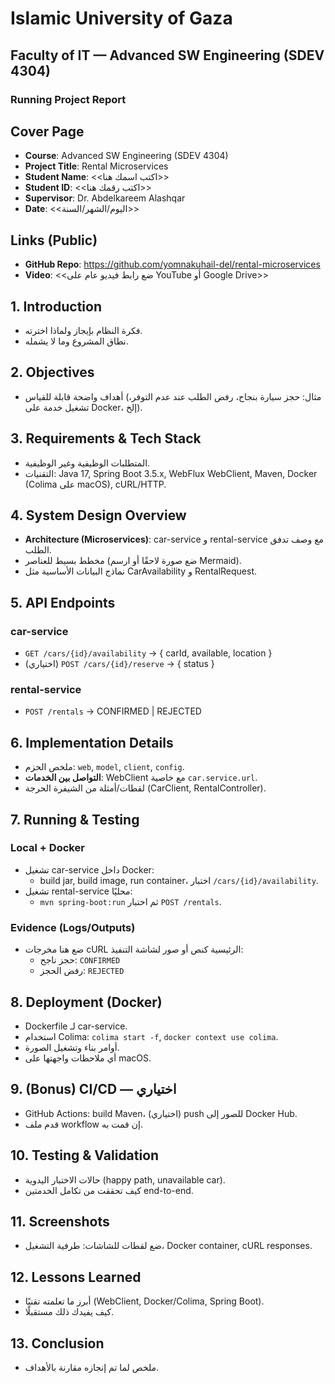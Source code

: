 # Islamic University of Gaza  
## Faculty of IT — Advanced SW Engineering (SDEV 4304)  
### Running Project Report

<div style="page-break-after: always;"></div>

## Cover Page
- **Course**: Advanced SW Engineering (SDEV 4304)  
- **Project Title**: Rental Microservices  
- **Student Name**: <<اكتب اسمك هنا>>  
- **Student ID**: <<اكتب رقمك هنا>>  
- **Supervisor**: Dr. Abdelkareem Alashqar  
- **Date**: <<اليوم/الشهر/السنة>>

<div style="page-break-after: always;"></div>

## Links (Public)
- **GitHub Repo**: https://github.com/yomnakuhail-del/rental-microservices
- **Video**: <<ضع رابط فيديو عام على YouTube أو Google Drive>>

<div style="page-break-after: always;"></div>

## 1. Introduction
- فكرة النظام بإيجاز ولماذا اخترته.
- نطاق المشروع وما لا يشمله.

## 2. Objectives
- أهداف واضحة قابلة للقياس (مثال: حجز سيارة بنجاح، رفض الطلب عند عدم التوفر، تشغيل خدمة على Docker، إلخ).

## 3. Requirements & Tech Stack
- المتطلبات الوظيفية وغير الوظيفية.
- التقنيات: Java 17, Spring Boot 3.5.x, WebFlux WebClient, Maven, Docker (Colima على macOS), cURL/HTTP.

## 4. System Design Overview
- **Architecture (Microservices)**: car-service و rental-service مع وصف تدفق الطلب.
- مخطط بسيط للعناصر (ضع صورة لاحقًا أو ارسم Mermaid).
- نماذج البيانات الأساسية مثل CarAvailability و RentalRequest.

## 5. API Endpoints
### car-service
- `GET /cars/{id}/availability` → { carId, available, location }
- (اختياري) `POST /cars/{id}/reserve` → { status }

### rental-service
- `POST /rentals` → CONFIRMED | REJECTED

## 6. Implementation Details
- ملخص الحزم: `web`, `model`, `client`, `config`.
- **التواصل بين الخدمات**: WebClient مع خاصية `car.service.url`.
- لقطات/أمثلة من الشيفرة الحرجة (CarClient, RentalController).

## 7. Running & Testing
### Local + Docker
- تشغيل car-service داخل Docker:
  - build jar, build image, run container، اختبار `/cars/{id}/availability`.
- تشغيل rental-service محليًا:
  - `mvn spring-boot:run` ثم اختبار `POST /rentals`.

### Evidence (Logs/Outputs)
- ضع هنا مخرجات cURL الرئيسية كنص أو صور لشاشة التنفيذ:
  - حجز ناجح: `CONFIRMED`
  - رفض الحجز: `REJECTED`

## 8. Deployment (Docker)
- Dockerfile لـ car-service.
- استخدام Colima: `colima start -f`, `docker context use colima`.
- أوامر بناء وتشغيل الصورة.
- أي ملاحظات واجهتها على macOS.

## 9. (Bonus) CI/CD — اختياري
- GitHub Actions: build Maven، (اختياري) push للصور إلى Docker Hub.
- قدم ملف workflow إن قمت به.

## 10. Testing & Validation
- حالات الاختبار اليدوية (happy path, unavailable car).
- كيف تحققت من تكامل الخدمتين end-to-end.

## 11. Screenshots
- ضع لقطات للشاشات: طرفية التشغيل، Docker container, cURL responses.

## 12. Lessons Learned
- أبرز ما تعلمته تقنيًا (WebClient, Docker/Colima, Spring Boot).
- كيف يفيدك ذلك مستقبلًا.

## 13. Conclusion
- ملخص لما تم إنجازه مقارنة بالأهداف.

